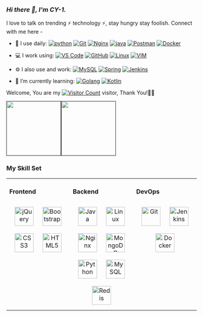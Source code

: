 <link rel="stylesheet" type="text/css" href="./beautiful.css">

### _Hi there 👋, I'm CY-1._

I love to talk on trending ⚡ technology ⚡, stay hungry stay foolish. Connect with me here -

- 🚀 I use daily:
  [![python](https://img.shields.io/badge/Python-14354C?logo=python&logoColor=white)]()
  [![Git](https://img.shields.io/badge/-Git-000000?logo=git&logoColor=FF7043)]()
  [![Nginx](https://img.shields.io/badge/-Nginx-F6C915?logo=nginx&logoColor=029137)]()
  [![java](https://img.shields.io/badge/Java-ED8B00?logo=openjdk&logoColor=white)]()
  [![Postman](https://img.shields.io/badge/-Postman-7A1FA2?logo=postman&logoColor=FC8019)]()
  [![Docker](https://img.shields.io/badge/docker-20232A?logo=docker&logoColor=61DAFB)]()


- 💻 I work using:
  [![VS Code](https://img.shields.io/badge/-VS%20Code-007ACC?style=plastic&logo=visual-studio-code)]()
  [![GitHub](https://img.shields.io/badge/-GitHub-181717?style=plastic&logo=github)]()
  [![Linux](https://img.shields.io/badge/-Linux-F16061?logo=linux&logoColor=000)]()
  [![VIM](https://img.shields.io/badge/VIM-%2311AB00.svg?&logo=vim&logoColor=white)]()

- ⚙️ I also use and work:
  [![MySQL](https://img.shields.io/badge/MySQL-00000F?logo=mysql&logoColor=white)]()
  [![Spring](https://img.shields.io/badge/Spring-6DB33F?logo=spring&logoColor=white)]()
  [![Jenkins](https://img.shields.io/badge/Jenkins-D24939?&logo=Jenkins&logoColor=white)]()


- 🌱 I’m currently learning:
  [![Golang](https://img.shields.io/badge/-Golang-02569B?logo=go&logoColor=00ACC1)]()
  [![Kotlin](https://img.shields.io/badge/Kotlin-0095D5?&logo=kotlin&logoColor=white)]()


Welcome, You are my [![Visitor Count](https://profile-counter.glitch.me/CY-1/count.svg)]() visitor, Thank You!🎉🎉

[<span><img src="https://github-readme-stats.vercel.app/api/top-langs/?username=CY-1&layout=compact" height=145/></span><span><img src="https://github-readme-stats.vercel.app/api?username=CY-1&count_private=true&show_icons=true" height=145/></span>]()

<!--
<table border="0">
<tr>
<td valign="top">
<img src="https://github-readme-stats.vercel.app/api/top-langs/?username=CY-1&layout=compact" alt="Top Langs" height="160" />
</td>
<td valign="top">
<img src="https://github-readme-stats.vercel.app/api?username=CY-1&show_icons=true" alt="CY-1's GitHub stats" height="160" />
</td>
</tr>
</table>
-->

<!--
![Top Langs](https://github-readme-stats.vercel.app/api/top-langs/?username=CY-1&layout=compact)
![CY-1's GitHub stats](https://github-readme-stats.vercel.app/api?username=CY-1&show_icons=true)
-->

### My Skill Set
<table><tr><td valign="top" width="33%">



#### Frontend
<div align="center">
<img style="margin: 10px" src="https://profilinator.rishav.dev/skills-assets/jquery.png" alt="jQuery" height="50" />
<img style="margin: 10px" src="https://profilinator.rishav.dev/skills-assets/bootstrap-plain.svg" alt="Bootstrap" height="50" />
<img style="margin: 10px" src="https://profilinator.rishav.dev/skills-assets/css3-original-wordmark.svg" alt="CSS3" height="50" />
<img style="margin: 10px" src="https://profilinator.rishav.dev/skills-assets/html5-original-wordmark.svg" alt="HTML5" height="50" />
</div>

</td>
<td valign="top" width="33%">

#### Backend
<div align="center">
<img style="margin: 10px" src="https://profilinator.rishav.dev/skills-assets/java-original-wordmark.svg" alt="Java" height="50" />
<img style="margin: 10px" src="https://profilinator.rishav.dev/skills-assets/linux-original.svg" alt="Linux" height="50" />
<img style="margin: 10px" src="https://profilinator.rishav.dev/skills-assets/nginx-original.svg" alt="Nginx" height="50" />
<img style="margin: 10px" src="https://profilinator.rishav.dev/skills-assets/mongodb-original-wordmark.svg" alt="MongoDB" height="50" />
<img style="margin: 10px" src="https://profilinator.rishav.dev/skills-assets/python-original.svg" alt="Python" height="50" />
<img style="margin: 10px" src="https://profilinator.rishav.dev/skills-assets/mysql-original-wordmark.svg" alt="MySQL" height="50" />
<img style="margin: 10px" src="https://profilinator.rishav.dev/skills-assets/redis-original-wordmark.svg" alt="Redis" height="50" />
</div>

</td>
<td valign="top" width="33%">

#### DevOps
<div align="center">
<img style="margin: 10px" src="https://profilinator.rishav.dev/skills-assets/git-scm-icon.svg" alt="Git" height="50" />
<img style="margin: 10px" src="https://profilinator.rishav.dev/skills-assets/jenkins-icon.svg" alt="Jenkins" height="50" />
<img style="margin: 10px" src="https://profilinator.rishav.dev/skills-assets/docker-original-wordmark.svg" alt="Docker" height="50" />
</div>
</td>
</tr>
</table>

<br/>
